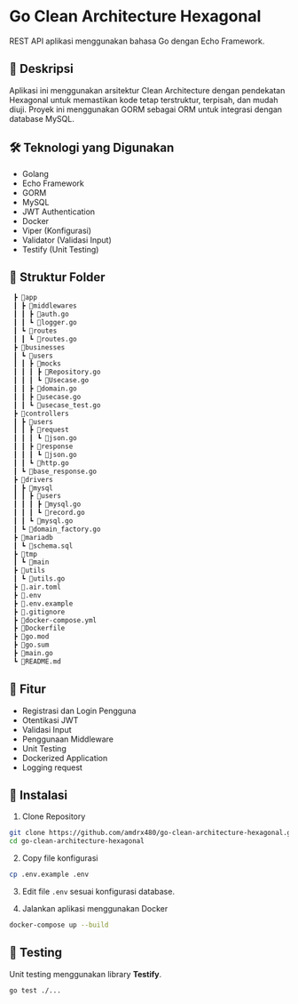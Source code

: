 # Go Clean Architecture Hexagonal

REST API aplikasi menggunakan bahasa Go dengan Echo Framework.

## 📌 Deskripsi

Aplikasi ini menggunakan arsitektur Clean Architecture dengan pendekatan Hexagonal untuk memastikan kode tetap terstruktur, terpisah, dan mudah diuji. Proyek ini menggunakan GORM sebagai ORM untuk integrasi dengan database MySQL.

## 🛠️ Teknologi yang Digunakan

- Golang
- Echo Framework
- GORM
- MySQL
- JWT Authentication
- Docker
- Viper (Konfigurasi)
- Validator (Validasi Input)
- Testify (Unit Testing)

## 📂 Struktur Folder

```bash
 ┣ 📂app
 ┃ ┣ 📂middlewares
 ┃ ┃ ┣ 📜auth.go
 ┃ ┃ ┗ 📜logger.go
 ┃ ┗ 📂routes
 ┃ ┃ ┗ 📜routes.go
 ┣ 📂businesses
 ┃ ┗ 📂users
 ┃ ┃ ┣ 📂mocks
 ┃ ┃ ┃ ┣ 📜Repository.go
 ┃ ┃ ┃ ┗ 📜Usecase.go
 ┃ ┃ ┣ 📜domain.go
 ┃ ┃ ┣ 📜usecase.go
 ┃ ┃ ┗ 📜usecase_test.go
 ┣ 📂controllers
 ┃ ┣ 📂users
 ┃ ┃ ┣ 📂request
 ┃ ┃ ┃ ┗ 📜json.go
 ┃ ┃ ┣ 📂response
 ┃ ┃ ┃ ┗ 📜json.go
 ┃ ┃ ┗ 📜http.go
 ┃ ┗ 📜base_response.go
 ┣ 📂drivers
 ┃ ┣ 📂mysql
 ┃ ┃ ┣ 📂users
 ┃ ┃ ┃ ┣ 📜mysql.go
 ┃ ┃ ┃ ┗ 📜record.go
 ┃ ┃ ┗ 📜mysql.go
 ┃ ┗ 📜domain_factory.go
 ┣ 📂mariadb
 ┃ ┗ 📜schema.sql
 ┣ 📂tmp
 ┃ ┗ 📜main
 ┣ 📂utils
 ┃ ┗ 📜utils.go
 ┣ 📜.air.toml
 ┣ 📜.env
 ┣ 📜.env.example
 ┣ 📜.gitignore
 ┣ 📜docker-compose.yml
 ┣ 📜Dockerfile
 ┣ 📜go.mod
 ┣ 📜go.sum
 ┣ 📜main.go
 ┗ 📜README.md
```

## 🔑 Fitur

- Registrasi dan Login Pengguna
- Otentikasi JWT
- Validasi Input
- Penggunaan Middleware
- Unit Testing
- Dockerized Application
- Logging request

## 📌 Instalasi

1. Clone Repository

```bash
git clone https://github.com/amdrx480/go-clean-architecture-hexagonal.git
cd go-clean-architecture-hexagonal
```

2. Copy file konfigurasi

```bash
cp .env.example .env
```

3. Edit file `.env` sesuai konfigurasi database.

4. Jalankan aplikasi menggunakan Docker

```bash
docker-compose up --build
```

## 🎯 Testing

Unit testing menggunakan library **Testify**.

```bash
go test ./...
```

